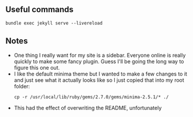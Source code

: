 ## Useful commands
`bundle exec jekyll serve --livereload`

## Notes
* One thing I really want for my site is a sidebar. Everyone online is really quickly to make some fancy plugin. Guess I'll be going the long way to figure this one out. 
* I like the default minima theme but I wanted to make a few changes to it and just see what it actually looks like so I just copied that into my root folder: 
    ```
    cp -r /usr/local/lib/ruby/gems/2.7.0/gems/minima-2.5.1/* ./
    ```
* This had the effect of overwriting the README, unfortunately

